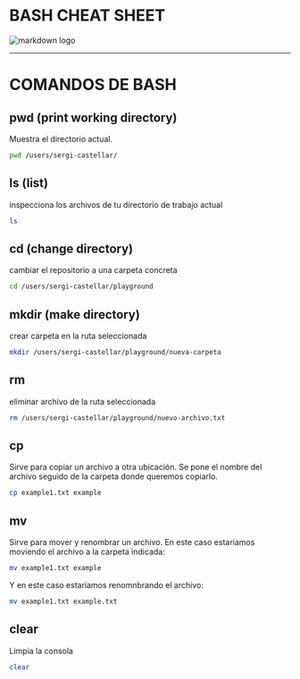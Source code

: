 # BASH CHEAT SHEET 
![markdown logo](https://imgs.search.brave.com/NwK7X1gAPso42sydkea8S4XOwzcIjb4wktpUR74PrcE/rs:fit:860:0:0:0/g:ce/aHR0cHM6Ly9pY29u/cy52ZXJ5aWNvbi5j/b20vcG5nLzEyOC9i/dXNpbmVzcy92c2Nv/ZGUtcHJvZ3JhbS1p/dGVtLWljb24vbWFy/a2Rvd24tNC5wbmc)

---
# COMANDOS DE BASH
## pwd (print working directory)
Muestra el directorio actual.
```sh
pwd /users/sergi-castellar/
```

## ls (list)
inspecciona los archivos de tu directorio de trabajo actual
```sh
ls
```

## cd (change directory)
cambiar el repositorio a una carpeta concreta
```sh
cd /users/sergi-castellar/playground
```

## mkdir (make directory)
crear carpeta en la ruta seleccionada
```sh
mkdir /users/sergi-castellar/playground/nueva-carpeta
```

## rm
eliminar archivo de la ruta seleccionada
```sh
rm /users/sergi-castellar/playground/nuevo-archivo.txt
```

## cp
Sirve para copiar un archivo a otra ubicación. Se pone el nombre del archivo seguido de la carpeta donde queremos copiarlo.
```sh
cp example1.txt example
```

## mv
Sirve para mover y renombrar un archivo. En este caso estariamos moviendo el archivo a la carpeta indicada:
```sh
mv example1.txt example
```
Y en este caso estaríamos renomnbrando el archivo:
```sh
mv example1.txt example.txt
```

## clear
Limpia la consola
```sh
clear
```